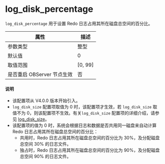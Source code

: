# log_disk_percentage

`log_disk_percentage` 用于设置 Redo 日志占用其所在磁盘总空间的百分比。
  
| **属性** | **描述** |
| --- | --- |
| 参数类型 | 整型 |
| 默认值 | 0 |
| 取值范围 | [0, 99] |
| 是否重启 OBServer 节点生效 | 否 |

  <main id="notice" type='explain'>
    <h4>说明</h4>
    <ul>
    <li>该配置项从 V4.0.0 版本开始引入。 </li>
    <li><code>log_disk_size</code> 配置项取值为 0 时，该配置项才生效，若 <code>log_disk_size</code> 取值不为 0，则该配置项不生效。有关<code>log_disk_size</code> 配置项的详细介绍，请参见 <a href="237.log_disk_size.md">log_disk_size</a>。</li>
    <li>该配置项的值为 0 时，系统会根据日志和数据是否共用同一磁盘来自动计算 Redo 日志占用其所在磁盘总空间的百分比：
    <ul>
    <li>共用时，Redo 日志占用其所在磁盘总空间的百分比为 30%，及分配磁盘总空间 30% 的日志文件。</li>
    <li>独占时，Redo 日志占用其所在磁盘总空间的百分比为 90%，及分配磁盘总空间 90% 的日志文件。</li>
    </ul>
    </li>
    </ul>
  </main>